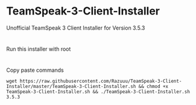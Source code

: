 # TeamSpeak-3-Client-Installer
Unofficial TeamSpeak 3 Client Installer for Version 3.5.3
#
Run this installer with root
#
Copy paste commands
```
wget https://raw.githubusercontent.com/Razuuu/TeamSpeak-3-Client-Installer/master/TeamSpeak-3-Client-Installer.sh && chmod +x TeamSpeak-3-Client-Installer.sh && ./TeamSpeak-3-Client-Installer.sh 3.5.3
```
